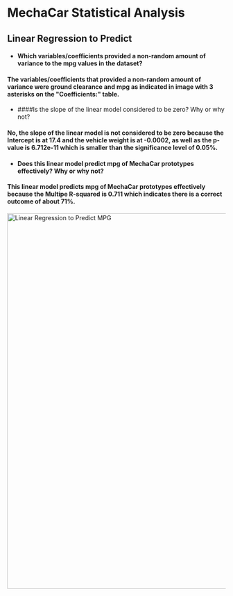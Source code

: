 # MechaCar Statistical Analysis

## Linear Regression to Predict
- #### Which variables/coefficients provided a non-random amount of variance to the mpg values in the dataset?
#### The variables/coefficients that provided a non-random amount of variance were ground clearance and mpg as indicated in image with 3 asterisks on the "Coefficients:" table.
- ####Is the slope of the linear model  considered to be zero? Why or why not?
#### No, the slope of the linear model is not considered to be zero because the Intercept is at 17.4 and the vehicle weight is at -0.0002, as well as the p-value is 6.712e-11 which is smaller than the significance level of 0.05%.
- #### Does this linear model predict mpg of MechaCar prototypes effectively? Why or why not?
#### This linear model predicts mpg of MechaCar prototypes effectively because the Multipe R-squared is 0.711 which indicates there is a correct outcome of about 71%.
<img width="865" alt="Linear Regression to Predict MPG" src="https://user-images.githubusercontent.com/86431959/136709138-7c8ab055-d029-4c64-8cb1-d1d0c4d51136.png">
